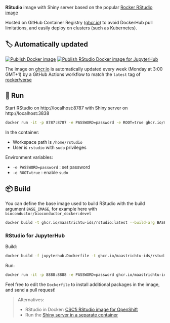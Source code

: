 **RStudio** image with Shiny server based on the popular [Rocker RStudio image](https://github.com/rocker-org/rocker-versioned)

Hosted on GitHub Container Registry ([ghcr.io](https://ghcr.io)) to avoid DockerHub pull limitations, and easily deploy on clusters (such as Kubernetes).

## 🏷️ Automatically updated

[![Publish Docker image](https://github.com/MaastrichtU-IDS/rstudio/workflows/Publish%20Docker%20image/badge.svg)](https://github.com/MaastrichtU-IDS/rstudio/actions) [![Publish RStudio Docker image for JupyterHub](https://github.com/MaastrichtU-IDS/rstudio/actions/workflows/publish-docker-jupyterhub.yml/badge.svg)](https://github.com/MaastrichtU-IDS/rstudio/actions/workflows/publish-docker-jupyterhub.yml)

The image on [ghcr.io](https://ghcr.io) is automatically updated every week (Monday at 3:00 GMT+1) by a GitHub Actions workflow to match the `latest` tag of [rocker/verse](https://hub.docker.com/r/rocker/verse)

## 🐳 Run

Start RStudio on http://localhost:8787 with Shiny server on http://localhost:3838

```bash
docker run -it -p 8787:8787 -e PASSWORD=password -e ROOT=true ghcr.io/maastrichtu-ids/rstudio:latest
```

In the container:

* Workspace path is `/home/rstudio`
* User is `rstudio` with `sudo` privileges

Environment variables:

* `-e PASSWORD=password` : set password
* `-e ROOT=true` : enable `sudo` 

## 📦️ Build

You can define the base image used to build RStudio with the build argument `BASE_IMAGE`, for example here with `bioconductor/bioconductor_docker:devel`

```bash
docker build -t ghcr.io/maastrichtu-ids/rstudio:latest --build-arg BASE_IMAGE=bioconductor/bioconductor_docker:devel .
```

### RStudio for JupyterHub

Build:

```bash
docker build -f jupyterhub.Dockerfile -t ghcr.io/maastrichtu-ids/rstudio:jupyterhub .
```

Run:

```bash
docker run -it -p 8888:8888 -e PASSWORD=password ghcr.io/maastrichtu-ids/rstudio:jupyterhub
```

Feel free to edit the `Dockerfile` to install additional packages in the image, and send a pull request!

> Alternatives:
>
> *  RStudio in Docker: [CSCfi RStudio image for OpenShift](https://github.com/CSCfi/rstudio-openshift/blob/master/server/Dockerfile)
> * Run the [Shiny server in a separate container](https://github.com/rocker-org/shiny)
